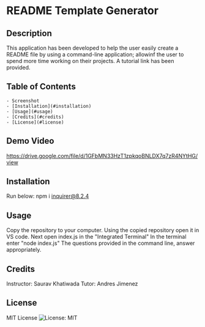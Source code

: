 # README Template Generator

## Description
This application has been developed to help the user easily create a README file by using a command-line application; allowinf the user to spend more time working on their projects. A tutorial link has been provided. 

## Table of Contents 
    - Screenshot
    - [Installation](#installation)
    - [Usage](#usage)
    - [Credits](#credits)
    - [License](#license)
## Demo Video
https://drive.google.com/file/d/1GFbMN33HzT1zpkqoBNLDX7q7zR4NYtHG/view

## Installation
Run below: 
npm i inquirer@8.2.4 

## Usage
Copy the repository to your computer.
Using the copied repository open it in VS code.
Next open index.js in the "Integrated Terminal"
In the terminal enter "node index.js" 
The questions provided in the command line, answer appropriately.

## Credits
Instructor: Saurav Khatiwada
Tutor: Andres Jimenez

## License
MIT License
  ![License: MIT](https://img.shields.io/badge/License-MIT-yellow.svg)


